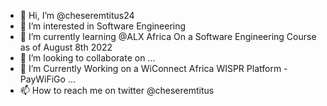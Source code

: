 - 👋 Hi, I’m @cheseremtitus24
- 👀 I’m interested in Software Engineering
- 🌱 I’m currently learning @ALX Africa On a Software Engineering Course as of August 8th 2022
- 💞️ I’m looking to collaborate on ...
- 💞️ I’m Currently Working on a WiConnect Africa WISPR Platform - PayWiFiGo  ...
- 📫 How to reach me on twitter @cheseremtitus

<!---
cheseremtitus24/cheseremtitus24 is a ✨ special ✨ repository because its `README.md` (this file) appears on your GitHub profile.
You can click the Preview link to take a look at your changes.
--->

